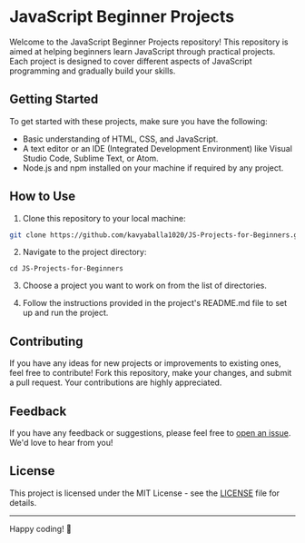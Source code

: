 # JavaScript Beginner Projects

Welcome to the JavaScript Beginner Projects repository! This repository is aimed at helping beginners learn JavaScript through practical projects. Each project is designed to cover different aspects of JavaScript programming and gradually build your skills.
## Getting Started

To get started with these projects, make sure you have the following:

- Basic understanding of HTML, CSS, and JavaScript.
- A text editor or an IDE (Integrated Development Environment) like Visual Studio Code, Sublime Text, or Atom.
- Node.js and npm installed on your machine if required by any project.

## How to Use








1. Clone this repository to your local machine:

```bash
git clone https://github.com/kavyaballa1020/JS-Projects-for-Beginners.git
```

2. Navigate to the project directory:

```
cd JS-Projects-for-Beginners
```

3. Choose a project you want to work on from the list of directories.

4. Follow the instructions provided in the project's README.md file to set up and run the project.

## Contributing

If you have any ideas for new projects or improvements to existing ones, feel free to contribute! Fork this repository, make your changes, and submit a pull request. Your contributions are highly appreciated.

## Feedback

If you have any feedback or suggestions, please feel free to [open an issue](https://github.com/kavyaballa/javascript-beginner-projects/issues). We'd love to hear from you!

## License

This project is licensed under the MIT License - see the [LICENSE](LICENSE) file for details.

---

Happy coding! 🚀
